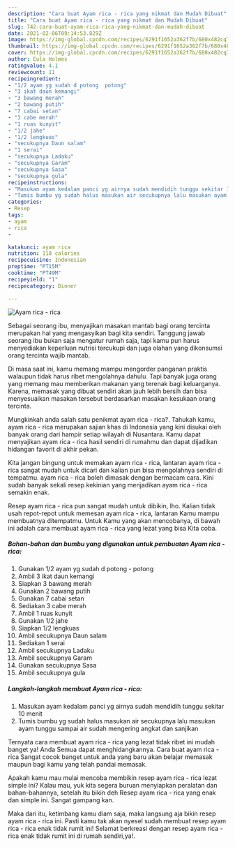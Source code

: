 ```yaml
---
description: "Cara buat Ayam rica - rica yang nikmat dan Mudah Dibuat"
title: "Cara buat Ayam rica - rica yang nikmat dan Mudah Dibuat"
slug: 742-cara-buat-ayam-rica-rica-yang-nikmat-dan-mudah-dibuat
date: 2021-02-06T09:14:53.829Z
image: https://img-global.cpcdn.com/recipes/6291f1652a362f7b/680x482cq70/ayam-rica-rica-foto-resep-utama.jpg
thumbnail: https://img-global.cpcdn.com/recipes/6291f1652a362f7b/680x482cq70/ayam-rica-rica-foto-resep-utama.jpg
cover: https://img-global.cpcdn.com/recipes/6291f1652a362f7b/680x482cq70/ayam-rica-rica-foto-resep-utama.jpg
author: Eula Holmes
ratingvalue: 4.1
reviewcount: 11
recipeingredient:
- "1/2 ayam yg sudah d potong  potong"
- "3 ikat daun kemangi"
- "3 bawang merah"
- "2 bawang putih"
- "7 cabai setan"
- "3 cabe merah"
- "1 ruas kunyit"
- "1/2 jahe"
- "1/2 lengkuas"
- "secukupnya Daun salam"
- "1 serai"
- "secukupnya Ladaku"
- "secukupnya Garam"
- "secukupnya Sasa"
- "secukupnya gula"
recipeinstructions:
- "Masukan ayam kedalam panci yg airnya sudah mendidih tunggu sekitar 10 menit"
- "Tumis bumbu yg sudah halus masukan air secukupnya lalu masukan ayam tunggu sampai air sudah mengering angkat dan sanjikan"
categories:
- Resep
tags:
- ayam
- rica
- 

katakunci: ayam rica  
nutrition: 118 calories
recipecuisine: Indonesian
preptime: "PT15M"
cooktime: "PT49M"
recipeyield: "1"
recipecategory: Dinner

---
```



![Ayam rica - rica](https://img-global.cpcdn.com/recipes/6291f1652a362f7b/680x482cq70/ayam-rica-rica-foto-resep-utama.jpg)

Sebagai seorang ibu, menyajikan masakan mantab bagi orang tercinta merupakan hal yang mengasyikan bagi kita sendiri. Tanggung jawab seorang ibu bukan saja mengatur rumah saja, tapi kamu pun harus menyediakan keperluan nutrisi tercukupi dan juga olahan yang dikonsumsi orang tercinta wajib mantab.

Di masa  saat ini, kamu memang mampu mengorder panganan praktis walaupun tidak harus ribet mengolahnya dahulu. Tapi banyak juga orang yang memang mau memberikan makanan yang terenak bagi keluarganya. Karena, memasak yang dibuat sendiri akan jauh lebih bersih dan bisa menyesuaikan masakan tersebut berdasarkan masakan kesukaan orang tercinta. 



Mungkinkah anda salah satu penikmat ayam rica - rica?. Tahukah kamu, ayam rica - rica merupakan sajian khas di Indonesia yang kini disukai oleh banyak orang dari hampir setiap wilayah di Nusantara. Kamu dapat menyajikan ayam rica - rica hasil sendiri di rumahmu dan dapat dijadikan hidangan favorit di akhir pekan.

Kita jangan bingung untuk memakan ayam rica - rica, lantaran ayam rica - rica sangat mudah untuk dicari dan kalian pun bisa mengolahnya sendiri di tempatmu. ayam rica - rica boleh dimasak dengan bermacam cara. Kini sudah banyak sekali resep kekinian yang menjadikan ayam rica - rica semakin enak.

Resep ayam rica - rica pun sangat mudah untuk dibikin, lho. Kalian tidak usah repot-repot untuk memesan ayam rica - rica, lantaran Kamu mampu membuatnya ditempatmu. Untuk Kamu yang akan mencobanya, di bawah ini adalah cara membuat ayam rica - rica yang lezat yang bisa Kita coba.

<!--inarticleads1-->

##### Bahan-bahan dan bumbu yang digunakan untuk pembuatan Ayam rica - rica:

1. Gunakan 1/2 ayam yg sudah d potong - potong
1. Ambil 3 ikat daun kemangi
1. Siapkan 3 bawang merah
1. Gunakan 2 bawang putih
1. Gunakan 7 cabai setan
1. Sediakan 3 cabe merah
1. Ambil 1 ruas kunyit
1. Gunakan 1/2 jahe
1. Siapkan 1/2 lengkuas
1. Ambil secukupnya Daun salam
1. Sediakan 1 serai
1. Ambil secukupnya Ladaku
1. Ambil secukupnya Garam
1. Gunakan secukupnya Sasa
1. Ambil secukupnya gula




<!--inarticleads2-->

##### Langkah-langkah membuat Ayam rica - rica:

1. Masukan ayam kedalam panci yg airnya sudah mendidih tunggu sekitar 10 menit
1. Tumis bumbu yg sudah halus masukan air secukupnya lalu masukan ayam tunggu sampai air sudah mengering angkat dan sanjikan




Ternyata cara membuat ayam rica - rica yang lezat tidak ribet ini mudah banget ya! Anda Semua dapat menghidangkannya. Cara buat ayam rica - rica Sangat cocok banget untuk anda yang baru akan belajar memasak maupun bagi kamu yang telah pandai memasak.

Apakah kamu mau mulai mencoba membikin resep ayam rica - rica lezat simple ini? Kalau mau, yuk kita segera buruan menyiapkan peralatan dan bahan-bahannya, setelah itu bikin deh Resep ayam rica - rica yang enak dan simple ini. Sangat gampang kan. 

Maka dari itu, ketimbang kamu diam saja, maka langsung aja bikin resep ayam rica - rica ini. Pasti kamu tak akan nyesel sudah membuat resep ayam rica - rica enak tidak rumit ini! Selamat berkreasi dengan resep ayam rica - rica enak tidak rumit ini di rumah sendiri,ya!.


